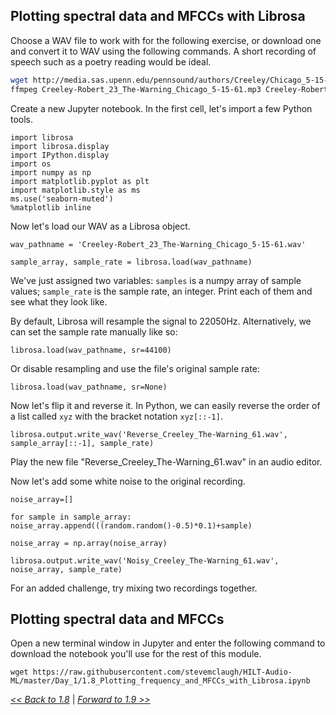 ## Plotting spectral data and MFCCs with Librosa

<!--
with credit due to https://zenodo.org/record/58336#.V-rh7pMrKRu (https://zenodo.org/record/58336#.V-rh7pMrKRu)
-->


Choose a WAV file to work with for the following exercise, or download one and convert it to WAV using the following commands. A short recording of speech such as a poetry reading would be ideal.

```bash
wget http://media.sas.upenn.edu/pennsound/authors/Creeley/Chicago_5-15-61_Big-Table/Creeley-Robert_23_The-Warning_Chicago_5-15-61.mp3
ffmpeg Creeley-Robert_23_The-Warning_Chicago_5-15-61.mp3 Creeley-Robert_23_The-Warning_Chicago_5-15-61.wav
```

Create a new Jupyter notebook. In the first cell, let's import a few Python tools.

```
import librosa
import librosa.display
import IPython.display
import os
import numpy as np
import matplotlib.pyplot as plt
import matplotlib.style as ms
ms.use('seaborn-muted')
%matplotlib inline
```

Now let's load our WAV as a Librosa object.

```
wav_pathname = 'Creeley-Robert_23_The-Warning_Chicago_5-15-61.wav'

sample_array, sample_rate = librosa.load(wav_pathname)
```

We've just assigned two variables: `samples` is a numpy array of sample values; `sample_rate` is the sample rate, an integer. Print each of them and see what they look like.

By default, Librosa will resample the signal to 22050Hz. Alternatively, we can set the sample rate manually like so:

```
librosa.load(wav_pathname, sr=44100)
```

Or disable resampling and use the file's original sample rate:

```
librosa.load(wav_pathname, sr=None)
```

Now let's flip it and reverse it. In Python, we can easily reverse the order of a list called `xyz` with the bracket notation `xyz[::-1]`.

```
librosa.output.write_wav('Reverse_Creeley_The-Warning_61.wav', sample_array[::-1], sample_rate)
```

Play the new file "Reverse_Creeley_The-Warning_61.wav" in an audio editor.

Now let's add some white noise to the original recording.

```
noise_array=[]

for sample in sample_array:
noise_array.append(((random.random()-0.5)*0.1)+sample)

noise_array = np.array(noise_array)

librosa.output.write_wav('Noisy_Creeley_The-Warning_61.wav', noise_array, sample_rate)
```

For an added challenge, try mixing two recordings together.

## Plotting spectral data and MFCCs

Open a new terminal window in Jupyter and enter the following command to download the notebook you'll use for the rest of this module.

```
wget https://raw.githubusercontent.com/stevemclaugh/HILT-Audio-ML/master/Day_1/1.8_Plotting_frequency_and_MFCCs_with_Librosa.ipynb
```

[*<< Back to 1.8*](1.8.md) | [*Forward to 1.9 >>*](1.9.md)
